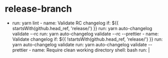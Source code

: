# release-branch
- run: yarn lint
       - name: Validate RC changelog
         if: ${{ startsWith(github.head_ref, 'release/') }}
         run: yarn auto-changelog validate --rc
         run: yarn auto-changelog validate --rc --prettier
       - name: Validate changelog
         if: ${{ !startsWith(github.head_ref, 'release/') }}
         run: yarn auto-changelog validate
         run: yarn auto-changelog validate --prettier
       - name: Require clean working directory
         shell: bash
         run: |
